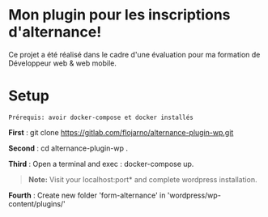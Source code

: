 # Mon plugin pour les inscriptions d'alternance!

Ce projet a été réalisé dans le cadre d'une évaluation pour ma formation de Développeur web & web mobile.

# Setup

    Prérequis: avoir docker-compose et docker installés

**First** : git clone https://gitlab.com/flojarno/alternance-plugin-wp.git

**Second** : cd alternance-plugin-wp .

**Third** : Open a terminal and exec : docker-compose up.

> **Note:** Visit your localhost:port\* and complete wordpress installation.

**Fourth** : Create new folder 'form-alternance' in 'wordpress/wp-content/plugins/'

